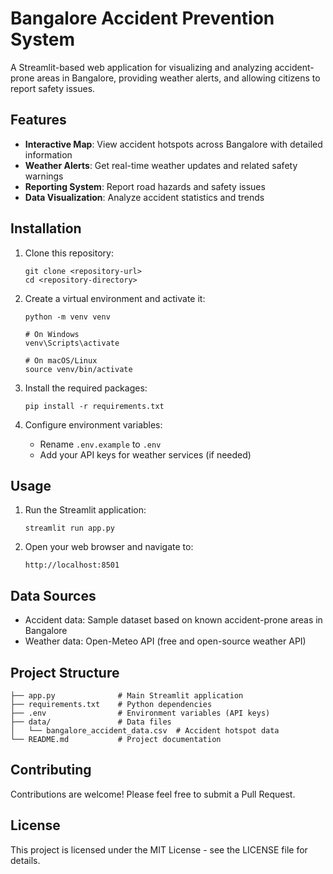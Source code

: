 # Bangalore Accident Prevention System

A Streamlit-based web application for visualizing and analyzing accident-prone areas in Bangalore, providing weather alerts, and allowing citizens to report safety issues.

## Features

- **Interactive Map**: View accident hotspots across Bangalore with detailed information
- **Weather Alerts**: Get real-time weather updates and related safety warnings
- **Reporting System**: Report road hazards and safety issues
- **Data Visualization**: Analyze accident statistics and trends

## Installation

1. Clone this repository:
   ```
   git clone <repository-url>
   cd <repository-directory>
   ```

2. Create a virtual environment and activate it:
   ```
   python -m venv venv
   
   # On Windows
   venv\Scripts\activate
   
   # On macOS/Linux
   source venv/bin/activate
   ```

3. Install the required packages:
   ```
   pip install -r requirements.txt
   ```

4. Configure environment variables:
   - Rename `.env.example` to `.env`
   - Add your API keys for weather services (if needed)

## Usage

1. Run the Streamlit application:
   ```
   streamlit run app.py
   ```

2. Open your web browser and navigate to:
   ```
   http://localhost:8501
   ```

## Data Sources

- Accident data: Sample dataset based on known accident-prone areas in Bangalore
- Weather data: Open-Meteo API (free and open-source weather API)

## Project Structure

```
├── app.py              # Main Streamlit application
├── requirements.txt    # Python dependencies
├── .env                # Environment variables (API keys)
├── data/               # Data files
│   └── bangalore_accident_data.csv  # Accident hotspot data
└── README.md           # Project documentation
```

## Contributing

Contributions are welcome! Please feel free to submit a Pull Request.

## License

This project is licensed under the MIT License - see the LICENSE file for details.
